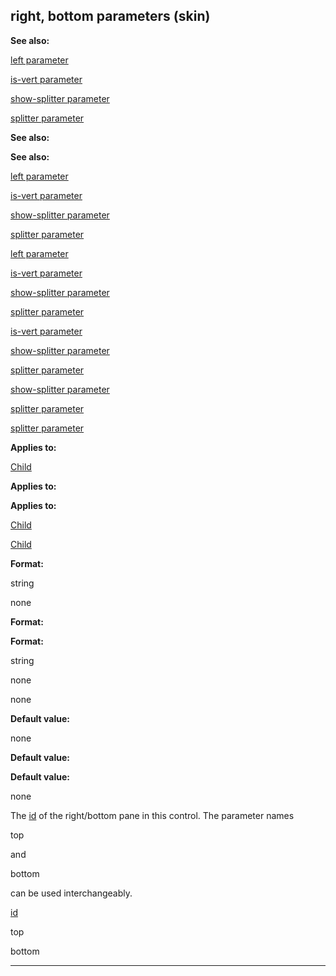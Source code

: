 

 right, bottom parameters (skin)
---------------------------------




**See also:** 


[left parameter](#/{skin}/param/left) 

[is-vert parameter](#/{skin}/param/is-vert) 

[show-splitter parameter](#/{skin}/param/show-splitter) 

[splitter parameter](#/{skin}/param/splitter) 






**See also:** 

**See also:**

[left parameter](#/{skin}/param/left) 

[is-vert parameter](#/{skin}/param/is-vert) 

[show-splitter parameter](#/{skin}/param/show-splitter) 

[splitter parameter](#/{skin}/param/splitter) 




[left parameter](#/{skin}/param/left)

[is-vert parameter](#/{skin}/param/is-vert) 

[show-splitter parameter](#/{skin}/param/show-splitter) 

[splitter parameter](#/{skin}/param/splitter) 



[is-vert parameter](#/{skin}/param/is-vert)

[show-splitter parameter](#/{skin}/param/show-splitter) 

[splitter parameter](#/{skin}/param/splitter) 


[show-splitter parameter](#/{skin}/param/show-splitter)

[splitter parameter](#/{skin}/param/splitter) 

[splitter parameter](#/{skin}/param/splitter)


**Applies to:** 


[Child](#/{skin}/control/child) 



**Applies to:** 

**Applies to:**

[Child](#/{skin}/control/child) 

[Child](#/{skin}/control/child)


**Format:** 


 string
 
 none
 



**Format:** 

**Format:**

 string
 
 none
 


 none



**Default value:** 


 none
 


**Default value:** 

**Default value:**

 none


 The
 [id](#/{skin}/param/id) 
 of the right/bottom pane in this control. The parameter names
 
 top
 
 and
 
 bottom
 
 can be used interchangeably.



[id](#/{skin}/param/id)

 top


 bottom



---


